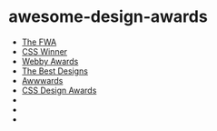 # awesome-design-awards

- [The FWA](https://thefwa.com/)
- [CSS Winner](https://www.csswinner.com/)
- [Webby Awards](https://www.webbyawards.com/)
- [The Best Designs](https://www.thebestdesigns.com/)
- [Awwwards](https://www.awwwards.com/)
- [CSS Design Awards](https://www.cssdesignawards.com/)
- []()
- []()
- []()
